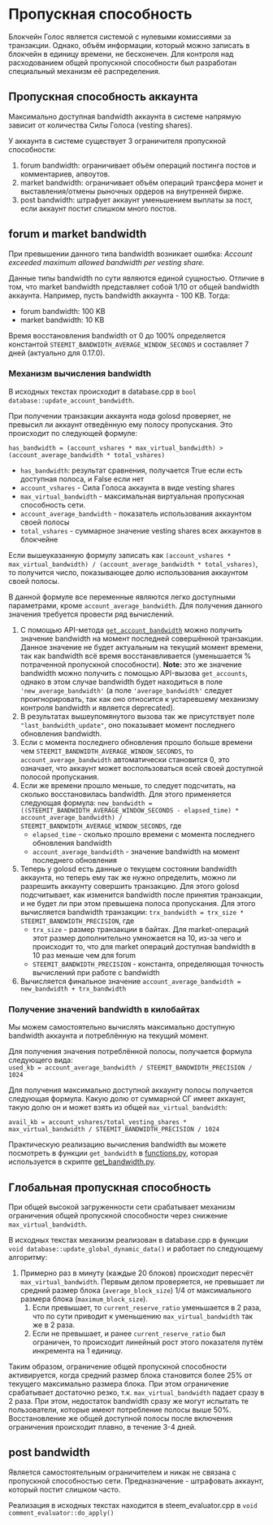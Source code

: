 # Пропускная способность

Блокчейн Голос является системой с нулевыми комиссиями за транзакции. Однако, объём информации, который можно записать в блокчейн в единицу времени, не бесконечен. Для контроля над расходованием общей пропускной способности был разработан специальный механизм её распределения.

## Пропускная способность аккаунта

Максимально доступная bandwidth аккаунта в системе напрямую зависит от количества Силы Голоса \(vesting shares\).

У аккаунта в системе существует 3 ограничителя пропускной способности:

1. forum bandwidth: ограничивает объём операций постинга постов и комментариев, апвоутов.
2. market bandwidth: ограничивает объём операций трансфера монет и выставления/отмены рыночных ордеров на внутренней бирже.
3. post bandwidth: штрафует аккаунт уменьшением выплаты за пост, если аккаунт постит слишком много постов.

## forum и market bandwidth

При превышении данного типа bandwidth возникает ошибка: _Account exceeded maximum allowed bandwidth per vesting share._

Данные типы bandwidth по сути являются единой сущностью. Отличие в том, что market bandwidth представляет собой 1/10 от общей bandwidth аккаунта. Например, пусть bandwidth аккаунта - 100 KB. Тогда:

* forum bandwidth: 100 KB
* market bandwidth: 10 KB

Время восстановления bandwidth от 0 до 100% определяется константой `STEEMIT_BANDWIDTH_AVERAGE_WINDOW_SECONDS` и составляет 7 дней \(актуально для 0.17.0\).

### Механизм вычисления bandwidth

В исходных текстах происходит в database.cpp в `bool database::update_account_bandwidth`.

При получении транзакции аккаунта нода golosd проверяет, не превысил ли аккаунт отведённую ему полосу пропускания. Это происходит по следующей формуле:

`has_bandwidth = (account_vshares * max_virtual_bandwidth) > (account_average_bandwidth * total_vshares)`

* `has_bandwidth`: результат сравнения, получается True если есть доступная полоса, и False если нет
* `account_vshares` - Сила Голоса аккаунта в виде vesting shares
* `max_virtual_bandwidth` - максимальная виртуальная пропускная способность сети. 
* `account_average_bandwidth` - показатель использования аккаунтом своей полосы
* `total_vshares` - суммарное значение vesting shares всех аккаунтов в блокчейне

Если вышеуказанную формулу записать как `(account_vshares * max_virtual_bandwidth) / (account_average_bandwidth * total_vshares)`, то получится число, показывающее долю использования аккаунтом своей полосы.

В данной формуле все переменные являются легко доступными параметрами, кроме `account_average_bandwidth`. Для получения данного значения требуется провести ряд вычислений.

1. С помощью API-метода [`get_account_bandwidth`](https://github.com/golos-blockchain/wiki/tree/ac1bf1ca5f43039f31ab27d77195dbc63dae37a1/developers/api-dokumentatsiya/api-golos-ch1.md) можно получить значение bandwidth на момент последней совершённой транзакции. Данное значение не будет актуальным на текущий момент времени, так как bandwidth всё время восстанавливается \(уменьшается % потраченной пропускной способности\). **Note:** это же значение bandwidth можно получить с помощью API-вызова `get_accounts`, однако в этом случае bandwidth будет находиться в поле `'new_average_bandwidth'` \(а поле `'average_bandwidth'` следует проигнорировать, так как оно относится к устаревшему механизму контроля bandwidth и является deprecated\).
2. В результатах вышеупомянутого вызова так же присутствует поле `"last_bandwidth_update"`, оно показывает момент последнего обновления bandwidth.
3. Если с момента последнего обновления прошло больше времени чем `STEEMIT_BANDWIDTH_AVERAGE_WINDOW_SECONDS`, то `account_average_bandwidth` автоматически становится 0, это означает, что аккаунт может воспользоваться всей своей доступной полосой пропускания.
4. Если же времени прошло меньше, то следует подсчитать, на сколько восстановилась bandwidth. Для этого применяется следующая формула: `new_bandwidth = ((STEEMIT_BANDWIDTH_AVERAGE_WINDOW_SECONDS - elapsed_time) * account_average_bandwidth) / STEEMIT_BANDWIDTH_AVERAGE_WINDOW_SECONDS`, где
   * `elapsed_time` - сколько прошло времени с момента последнего обновления bandwidth
   * `account_average_bandwidth` - значение bandwidth на момент последнего обновления
5. Теперь у golosd есть данные о текущем состоянии bandwidth аккаунта, но теперь ему так же нужно определить, можно ли разрешить аккаунту совершить транзакцию. Для этого golosd подсчитывает, как изменится bandwidth после принятия транзакции, и не будет ли при этом превышена полоса пропускания. Для этого вычисляется bandwidth транзакции: `trx_bandwidth = trx_size * STEEMIT_BANDWIDTH_PRECISION`, где  
   * `trx_size` - размер транзакции в байтах. Для market-операций этот размер дополнительно умножается на 10, из-за чего и происходит то, что для market операций доступная bandwidth в 10 раз меньше чем для forum
   * `STEEMIT_BANDWIDTH_PRECISION` - константа, определяющая точность вычислений при работе с bandwidth
6. Вычисляется финальное значение `account_average_bandwidth = new_bandwidth + trx_bandwidth`

### Получение значений bandwidth в килобайтах

Мы можем самостоятельно вычислять максимально доступную bandwidth аккаунта и потреблённую на текущий момент.

Для получения значения потреблённой полосы, получается формула следующего вида:  
`used_kb = account_average_bandwidth / STEEMIT_BANDWIDTH_PRECISION / 1024`

Для получения максимально доступной аккаунту полосы получается следующая формула. Какую долю от суммарной СГ имеет аккаунт, такую долю он и может взять из общей `max_virtual_bandwidth`:

`avail_kb = account_vshares/total_vesting_shares * max_virtual_bandwidth / STEEMIT_BANDWIDTH_PRECISION / 1024`

Практическую реализацию вычисления bandwidth вы можете посмотреть в функции `get_bandwidth` в [functions.py](https://github.com/bitfag/golos-scripts/blob/master/functions.py), которая используется в скрипте [get\_bandwidth.py](https://github.com/bitfag/golos-scripts/blob/master/get_bandwidth.py).

## Глобальная пропускная способность

При общей высокой загруженности сети срабатывает механизм ограничения общей пропускной способности через снижение `max_virtual_bandwidth`.

В исходных текстах механизм реализован в database.cpp в функции `void database::update_global_dynamic_data()` и работает по следующему алгоритму:

1. Примерно раз в минуту \(каждые 20 блоков\) происходит пересчёт `max_virtual_bandwidth`. Первым делом проверяется, не превышает ли средний размер блока \(`average_block_size`\) 1/4 от максимального размера блока \(`maximum_block_size`\).
   1. Если превышает, то `current_reserve_ratio` уменьшается в 2 раза, что по сути приводит к уменьшению `max_virtual_bandwidth` так же в 2 раза.
   2. Если не превышает, и ранее `current_reserve_ratio` был ограничен, то происходит линейный рост этого показателя путём инкремента на 1 единицу.

Таким образом, ограничение общей пропускной способности активируется, когда средний размер блока становится более 25% от текущего максимально размера блока. При этом ограничение срабатывает достаточно резко, т.к. `max_virtual_bandwidth` падает сразу в 2 раза. При этом, недостаток bandwidth сразу же могут испытать те пользователи, которые имеют потребление полосы выше 50%. Восстановление же общей доступной полосы после включения ограничения происходит плавно, в течение 3-4 дней.

## post bandwidth

Является самостоятельным ограничителем и никак не связана с пропускной способностью сети. Предназначение - штрафовать аккаунт, который постит слишком часто.

Реализация в исходных текстах находится в steem\_evaluator.cpp в `void comment_evaluator::do_apply()`

